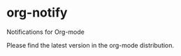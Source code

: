 # org-notify
Notifications for Org-mode

Please find the latest version in the org-mode distribution.
